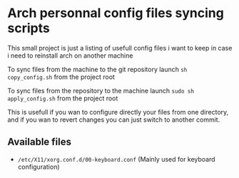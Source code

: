 # Arch personnal config files syncing scripts

This small project is just a listing of usefull config files i want to keep in case i need to reinstall arch on another machine

To sync files from the machine to the git repository launch `sh copy_config.sh` from the project root

To sync files from the repository to the machine launch `sudo sh apply_config.sh` from the project root

This is usefull if you wan to configure directly your files from one directory, and if you wan to revert changes you can just switch to another commit.

## Available files
* `/etc/X11/xorg.conf.d/00-keyboard.conf` (Mainly used for keyboard configuration)
